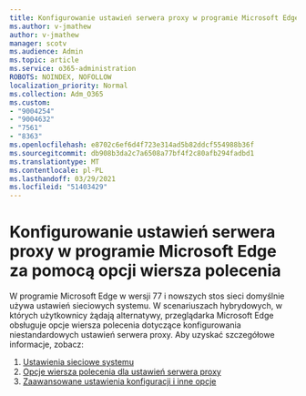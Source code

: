 ```yaml
---
title: Konfigurowanie ustawień serwera proxy w programie Microsoft Edge za pomocą opcji wiersza polecenia
ms.author: v-jmathew
author: v-jmathew
manager: scotv
ms.audience: Admin
ms.topic: article
ms.service: o365-administration
ROBOTS: NOINDEX, NOFOLLOW
localization_priority: Normal
ms.collection: Adm_O365
ms.custom:
- "9004254"
- "9004632"
- "7561"
- "8363"
ms.openlocfilehash: e8702c6ef6d4f723e314ad5b82ddcf554988b36f
ms.sourcegitcommit: db908b3da2c7a6508a77bf4f2c80afb294fadbd1
ms.translationtype: MT
ms.contentlocale: pl-PL
ms.lasthandoff: 03/29/2021
ms.locfileid: "51403429"
---
```

# <a name="use-command-line-options-to-configure-proxy-settings-in-microsoft-edge"></a>Konfigurowanie ustawień serwera proxy w programie Microsoft Edge za pomocą opcji wiersza polecenia

W programie Microsoft Edge w wersji 77 i nowszych stos sieci domyślnie używa ustawień sieciowych systemu. W scenariuszach hybrydowych, w których użytkownicy żądają alternatywy, przeglądarka Microsoft Edge obsługuje opcje wiersza polecenia dotyczące konfigurowania niestandardowych ustawień serwera proxy. Aby uzyskać szczegółowe informacje, zobacz:

1. [Ustawienia sieciowe systemu](https://go.microsoft.com/fwlink/?linkid=2133962)
2. [Opcje wiersza polecenia dla ustawień serwera proxy](https://go.microsoft.com/fwlink/?linkid=2134292)
3. [Zaawansowane ustawienia konfiguracji i inne opcje](https://go.microsoft.com/fwlink/?linkid=2134293)
